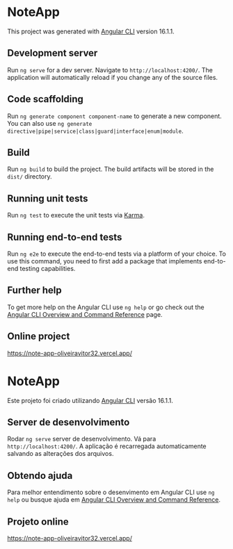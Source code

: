 # NoteApp

This project was generated with [Angular CLI](https://github.com/angular/angular-cli) version 16.1.1.

## Development server

Run `ng serve` for a dev server. Navigate to `http://localhost:4200/`. The application will automatically reload if you change any of the source files.

## Code scaffolding

Run `ng generate component component-name` to generate a new component. You can also use `ng generate directive|pipe|service|class|guard|interface|enum|module`.

## Build

Run `ng build` to build the project. The build artifacts will be stored in the `dist/` directory.

## Running unit tests

Run `ng test` to execute the unit tests via [Karma](https://karma-runner.github.io).

## Running end-to-end tests

Run `ng e2e` to execute the end-to-end tests via a platform of your choice. To use this command, you need to first add a package that implements end-to-end testing capabilities.

## Further help

To get more help on the Angular CLI use `ng help` or go check out the [Angular CLI Overview and Command Reference](https://angular.io/cli) page.

## Online project
https://note-app-oliveiravitor32.vercel.app/


# NoteApp

Este projeto foi criado utilizando [Angular CLI](https://github.com/angular/angular-cli) versão 16.1.1.

## Server de desenvolvimento

Rodar `ng serve` server de desenvolvimento. Vá para `http://localhost:4200/`. A aplicação é recarregada automaticamente salvando as alterações dos arquivos.

## Obtendo ajuda

Para melhor entendimento sobre o desenvimento em Angular CLI use `ng help` ou busque ajuda em [Angular CLI Overview and Command Reference](https://angular.io/cli).

## Projeto online

https://note-app-oliveiravitor32.vercel.app/
